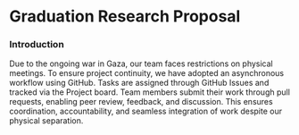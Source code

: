 # Graduation Research Proposal

### Introduction

Due to the ongoing war in Gaza, our team faces restrictions on physical meetings. To ensure project continuity, we have adopted an asynchronous workflow using GitHub. Tasks are assigned through GitHub Issues and tracked via the Project board. Team members submit their work through pull requests, enabling peer review, feedback, and discussion. This ensures coordination, accountability, and seamless integration of work despite our physical separation.
